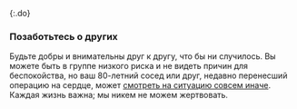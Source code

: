 {:.do}
### Позаботьтесь о других 

Будьте добры и внимательны друг к другу, что бы ни случилось. Вы можете быть в группе низкого риска и не видеть причин для беспокойства, но ваш 80-летний сосед или друг, недавно перенесший операцию на сердце, может [смотреть на ситуацию совсем иначе](https://twitter.com/kakape/status/1235318985429782532). Каждая жизнь важна; мы никем не можем жертвовать.
